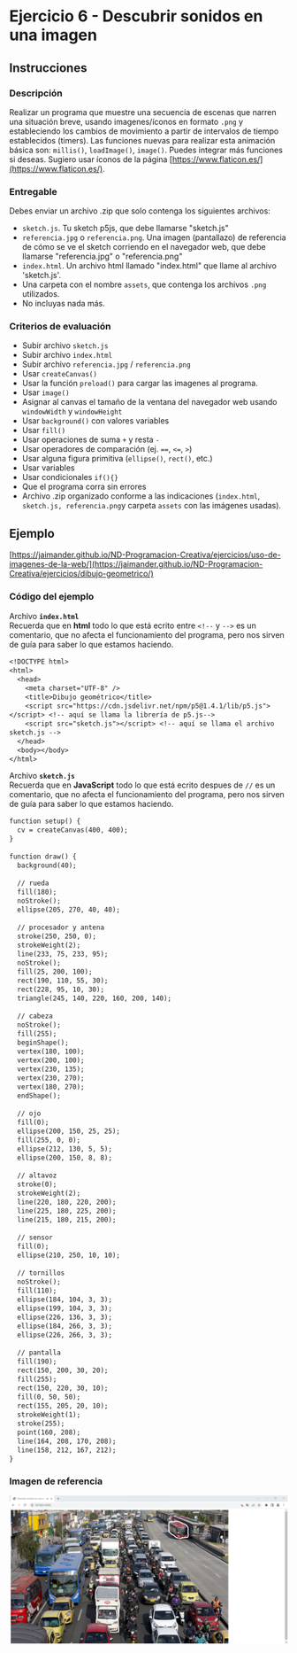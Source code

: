 # Ejercicio 6 - Descubrir sonidos en una imagen

## Instrucciones

### Descripción
Realizar un programa que muestre una secuencia de escenas que narren una situación breve, usando imagenes/íconos en formato `.png` y estableciendo los cambios de movimiento a partir de intervalos de tiempo establecidos (timers). Las funciones nuevas para realizar esta animación básica son: `millis()`, `loadImage()`, `image()`. Puedes integrar más funciones si deseas. Sugiero usar íconos de la página [https://www.flaticon.es/](https://www.flaticon.es/).

### Entregable
Debes enviar un archivo .zip que solo contenga los siguientes archivos:
- `sketch.js`. Tu sketch p5js, que debe llamarse "sketch.js" 
- `referencia.jpg` o `referencia.png`. Una imagen (pantallazo) de referencia de cómo se ve el sketch corriendo en el navegador web, que debe llamarse "referencia.jpg" o "referencia.png"
- `index.html`. Un archivo html llamado "index.html" que llame al archivo 'sketch.js'. 
- Una carpeta con el nombre `assets`, que contenga los archivos `.png` utilizados.
- No incluyas nada más.

### Criterios de evaluación
- Subir archivo `sketch.js`
- Subir archivo `index.html`
- Subir archivo `referencia.jpg` / `referencia.png`
- Usar `createCanvas()`
- Usar la función `preload()` para cargar las imagenes al programa.
- Usar `image()`
- Asignar al canvas el tamaño de la ventana del navegador web usando `windowWidth` y `windowHeight`
- Usar `background()` con valores variables
- Usar `fill()`
- Usar operaciones de suma `+` y resta `-`
- Usar operadores de comparación (ej. `==`, `<=`, `>`)
- Usar alguna figura primitiva (`ellipse()`, `rect()`, etc.)
- Usar variables
- Usar condicionales `if(){}`
- Que el programa corra sin errores
- Archivo .zip organizado conforme a las indicaciones (`index.html`, `sketch.js, referencia.png`y carpeta `assets` con las imágenes usadas).
## Ejemplo
[https://jaimander.github.io/ND-Programacion-Creativa/ejercicios/uso-de-imagenes-de-la-web/](https://jaimander.github.io/ND-Programacion-Creativa/ejercicios/dibujo-geometrico/)

### Código del ejemplo
Archivo **`index.html`** </br>
Recuerda que en **html** todo lo que está ecrito entre `<!--` y `-->` es un comentario, que no afecta el funcionamiento del programa, pero nos sirven de guía para saber lo que estamos haciendo. 
```
<!DOCTYPE html>
<html>
  <head>
    <meta charset="UTF-8" /> 
    <title>Dibujo geométrico</title>
    <script src="https://cdn.jsdelivr.net/npm/p5@1.4.1/lib/p5.js"></script> <!-- aquí se llama la librería de p5.js-->
    <script src="sketch.js"></script> <!-- aquí se llama el archivo sketch.js -->
  </head>
  <body></body>
</html>
```

Archivo **`sketch.js`** </br>
Recuerda que en **JavaScript** todo lo que está ecrito despues de `//` es un comentario, que no afecta el funcionamiento del programa, pero nos sirven de guía para saber lo que estamos haciendo. 
```
function setup() {
  cv = createCanvas(400, 400);
}

function draw() {
  background(40);

  // rueda
  fill(180);
  noStroke();
  ellipse(205, 270, 40, 40);

  // procesador y antena
  stroke(250, 250, 0);
  strokeWeight(2);
  line(233, 75, 233, 95);
  noStroke();
  fill(25, 200, 100);
  rect(190, 110, 55, 30);
  rect(228, 95, 10, 30);
  triangle(245, 140, 220, 160, 200, 140);

  // cabeza
  noStroke();
  fill(255);
  beginShape();
  vertex(180, 100);
  vertex(200, 100);
  vertex(230, 135);
  vertex(230, 270);
  vertex(180, 270);
  endShape();

  // ojo
  fill(0);
  ellipse(200, 150, 25, 25);
  fill(255, 0, 0);
  ellipse(212, 130, 5, 5);
  ellipse(200, 150, 8, 8);

  // altavoz
  stroke(0);
  strokeWeight(2);
  line(220, 180, 220, 200);
  line(225, 180, 225, 200);
  line(215, 180, 215, 200);

  // sensor
  fill(0);
  ellipse(210, 250, 10, 10);

  // tornillos
  noStroke();
  fill(110);
  ellipse(184, 104, 3, 3);
  ellipse(199, 104, 3, 3);
  ellipse(226, 136, 3, 3);
  ellipse(184, 266, 3, 3);
  ellipse(226, 266, 3, 3);

  // pantalla
  fill(190);
  rect(150, 200, 30, 20);
  fill(255);
  rect(150, 220, 30, 10);
  fill(0, 50, 50);
  rect(155, 205, 20, 10);
  strokeWeight(1);
  stroke(255);
  point(160, 208);
  line(164, 208, 170, 208);
  line(158, 212, 167, 212);
}
```
### Imagen de referencia
![](https://github.com/jaimander/ND-Programacion-Creativa/blob/main/ejercicios/uso-de-imagenes-de-la-web/referencia.png) 




